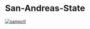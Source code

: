 # San-Andreas-State

[![sampctl](https://img.shields.io/badge/sampctl-San--Andreas--State-2f2f2f.svg?style=for-the-badge)](https://github.com/betojunior/San-Andreas-State)